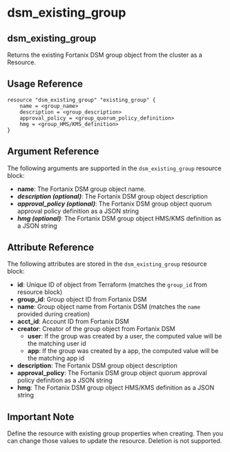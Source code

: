 # dsm\_existing\_group

## dsm\_existing\_group

Returns the existing Fortanix DSM group object from the cluster as a Resource.

## Usage Reference

```
resource "dsm_existing_group" "existing_group" {
    name = <group_name>
    description = <group_description>
    approval_policy = <group_quorum_policy_definition>
    hmg = <group_HMS/KMS_definition>
}
```

## Argument Reference

The following arguments are supported in the `dsm_existing_group` resource block:

* **name**: The Fortanix DSM group object name.
* _**description (optional)**_: The Fortanix DSM group object description
* _**approval_policy (optional)**_: The Fortanix DSM group object quorum approval policy definition as a JSON string
* _**hmg (optional)**_: The Fortanix DSM group object HMS/KMS definition as a JSON string

## Attribute Reference

The following attributes are stored in the `dsm_existing_group` resource block:

* **id**: Unique ID of object from Terraform (matches the `group_id` from resource block)
* **group\_id**: Group object ID from Fortanix DSM
* **name**: Group object name from Fortanix DSM (matches the `name` provided during creation)
* **acct\_id**: Account ID from Fortanix DSM
* **creator**: Creator of the group object from Fortanix DSM
  * **user**: If the group was created by a user, the computed value will be the matching user id
  * **app**: If the group was created by a app, the computed value will be the matching app id
* **description**: The Fortanix DSM group object description
* **approval_policy**: The Fortanix DSM group object quorum approval policy definition as a JSON string
* **hmg**: The Fortanix DSM group object HMS/KMS definition as a JSON string

## Important Note
Define the resource with existing group properties when creating. Then you can change those values to update the resource. Deletion is not supported. 
